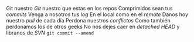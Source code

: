 Git nuestro
*Git* nuestro que estas en los repos
Comprimidos sean tus *commits*
Venga a nosotros tus *log*
En el local como en el *remote*
Danos hoy nuestro *pull* de cada día
Perdona nuestros *conflictos*
Como también perdonamos los de otros geeks
No nos dejes caer en *detached HEAD*
y libranos de *SVN*
`git commit --amend`
